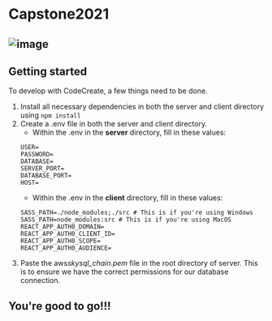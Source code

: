 # Capstone2021
![image](https://user-images.githubusercontent.com/60367655/160899360-7ecfa490-8928-4bf6-a9ed-d528abf20e68.png)
---

## Getting started

To develop with CodeCreate, a few things need to be done.

1. Install all necessary dependencies in both the server and client directory using `npm install`
2. Create a .env file in both the server and client directory.
   - Within the .env in the **server** directory, fill in these values:
   ```
   USER=
   PASSWORD=
   DATABASE=
   SERVER_PORT=
   DATABASE_PORT=
   HOST=
   ```
   - Within the .env in the **client** directory, fill in these values:
   ```
   SASS_PATH=./node_modules;./src # This is if you're using Windows
   SASS_PATH=node_modules:src # This is if you're using MacOS
   REACT_APP_AUTH0_DOMAIN=
   REACT_APP_AUTH0_CLIENT_ID=
   REACT_APP_AUTH0_SCOPE=
   REACT_APP_AUTH0_AUDIENCE=
   ```
3. Paste the aws*skysql_chain.pem* file in the root directory of server. This is to ensure we have the correct permissions for our database connection.

## You're good to go!!!
